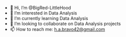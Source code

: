 - 👋 Hi, I’m @BigRed-LittleHood
- 👀 I’m interested in Data Analysis 
- 🌱 I’m currently learning Data Analysis 
- 💞️ I’m looking to collaborate on Data Analysis projects
- 📫 How to reach me: h.a.bravo42@gmail.com 

<!---
BigRed-LittleHood/BigRed-LittleHood is a ✨ special ✨ repository because its `README.md` (this file) appears on your GitHub profile.
You can click the Preview link to take a look at your changes.
--->
